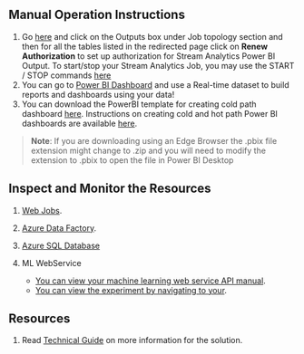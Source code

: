 ﻿## Manual Operation Instructions
1. Go [here]({Outputs.saJobOutputsUrl}) and click on the Outputs box under Job topology section and then for all the tables listed in the redirected page click on __Renew Authorization__ to set up authorization for Stream Analytics Power BI Output. To start/stop your Stream Analytics Job, you may use the START / STOP commands [here]({Outputs.saJobOutputsUrl}) 
3. You can go to [Power BI Dashboard](https://powerbi.microsoft.com/) and use a Real-time dataset to build reports and dashboards using your data!
4. You can download the PowerBI template for creating cold path dashboard [here]({Outputs.pbiTemplate}). Instructions on creating cold and hot path Power BI dashboards are available [here](https://github.com/Azure/cortana-intelligence-predictive-maintenance-aerospace).
> **Note**: If you are downloading using an Edge Browser the .pbix file extension might change to .zip and you will need to modify the extension to .pbix to open the file in Power BI Desktop

## Inspect and Monitor the Resources
1. [Web Jobs](https://portal.azure.com/#resource/subscriptions/{SubscriptionId}/resourceGroups/{ResourceGroup.Name}/providers/Microsoft.Web/sites/{Outputs.functionAppName}/webJobs).
		
2. [Azure Data Factory]({Outputs.dataFactoryUrl}).

3. [Azure SQL Database]({Outputs.sqlServerUrl})

4. ML WebService
	* [You can view your machine learning web service API manual]({Outputs.webServiceHelpUrl}).
	* [You can view the experiment by navigating to your]({Outputs.experimentUrl}).
	
## Resources
1. Read [Technical Guide](https://github.com/Azure/cortana-intelligence-predictive-maintenance-aerospace) on more information for the solution.